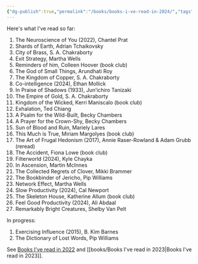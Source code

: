 ```yaml
---
{"dg-publish":true,"permalink":"/books/books-i-ve-read-in-2024/","tags":["reading"],"noteIcon":"","created":"2024-02-08","updated":"2024-09-07"}
---
```


Here's what I've read so far:
1. The Neuroscience of You (2022), Chantel Prat
2. Shards of Earth, Adrian Tchaikovsky
3. City of Brass, S. A. Chakraborty
4. Exit Strategy, Martha Wells
5. Reminders of him, Colleen Hoover (book club)
6. The God of Small Things, Arundhati Roy
7. The Kingdom of Copper, S. A. Chakraborty
8. Co-intelligence (2024), Ethan Mollick
9. In Praise of Shadows (1933), Jun’ichiro Tanizaki
10. The Empire of Gold, S. A. Chakraborty
11. Kingdom of the Wicked, Kerri Maniscalo (book club)
12. Exhalation, Ted Chiang
13. A Psalm for the Wild-Built, Becky Chambers
14. A Prayer for the Crown-Shy, Becky Chambers
15. Sun of Blood and Ruin, Mariely Lares
16. This Much is True, Miriam Margolyes (book club)
17. The Art of Frugal Hedonism (2017), Annie Raser-Rowland & Adam Grubb (reread)
18. The Accident, Fiona Lowe (book club)
19. Filterworld (2024), Kyle Chayka
20. In Ascension, Martin McInnes
21. The Collected Regrets of Clover, Mikki Brammer 
22. The Bookbinder of Jericho, Pip Williams
23. Network Effect, Martha Wells
24. Slow Productivity (2024), Cal Newport
25.  The Skeleton House, Katherine Allum (book club)
26.  Feel Good Productivity (2024), Ali Abdaal
27. Remarkably Bright Creatures, Shelby Van Pelt

In progress:
1. Exercising Influence (2015), B. Kim Barnes
2. The Dictionary of Lost Words, Pip Williams


See [Books I've read in 2022](books/Books%20I've%20read%20in%202022.md) and [[books/Books I've read in 2023\|Books I've read in 2023]].

